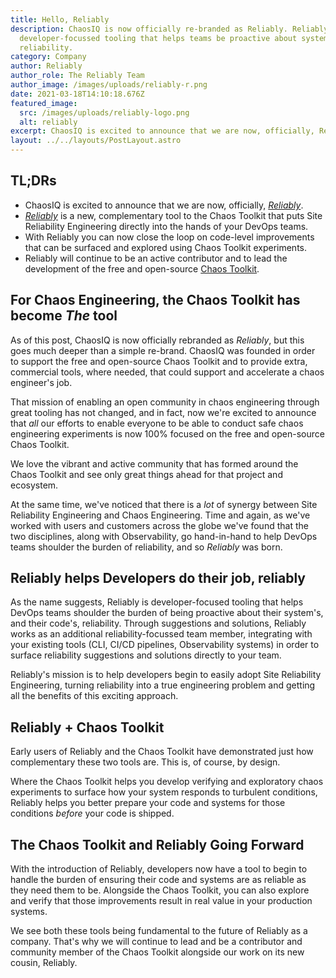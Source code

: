```yaml
---
title: Hello, Reliably
description: ChaosIQ is now officially re-branded as Reliably. Reliably is
  developer-focussed tooling that helps teams be proactive about system and code
  reliability.
category: Company
author: Reliably
author_role: The Reliably Team
author_image: /images/uploads/reliably-r.png
date: 2021-03-18T14:10:18.676Z
featured_image:
  src: /images/uploads/reliably-logo.png
  alt: reliably
excerpt: ChaosIQ is excited to announce that we are now, officially, Reliably.
layout: ../../layouts/PostLayout.astro
---
```


## TL;DRs

- ChaosIQ is excited to announce that we are now, officially, [_Reliably_][reliably].
- [_Reliably_][reliably] is a new, complementary tool to the Chaos Toolkit that puts Site Reliability Engineering directly into the hands of your DevOps teams.
- With Reliably you can now close the loop on code-level improvements that can be surfaced and explored using Chaos Toolkit experiments.
- Reliably will continue to be an active contributor and to lead the development of the free and open-source [Chaos Toolkit][ctk].

[ctk]: https://chaostoolkit.org
[reliably]: https://reliably.com

## For Chaos Engineering, the Chaos Toolkit has become _The_ tool

As of this post, ChaosIQ is now officially rebranded as _Reliably_, but this goes much deeper than a simple re-brand. ChaosIQ was founded in order to support the free and open-source Chaos Toolkit and to provide extra, commercial tools, where needed, that could support and accelerate a chaos engineer's job.

That mission of enabling an open community in chaos engineering through great tooling has not changed, and in fact, now we're excited to announce that _all_ our efforts to enable everyone to be able to conduct safe chaos engineering experiments is now 100% focused on the free and open-source Chaos Toolkit.

We love the vibrant and active community that has formed around the Chaos Toolkit and see only great things ahead for that project and ecosystem.

At the same time, we've noticed that there is a _lot_ of synergy between Site Reliability Engineering and Chaos Engineering. Time and again, as we've worked with users and customers across the globe we've found that the two disciplines, along with Observability, go hand-in-hand to help DevOps teams shoulder the burden of reliability, and so _Reliably_ was born.

## Reliably helps Developers do their job, reliably

As the name suggests, Reliably is developer-focused tooling that helps DevOps teams shoulder the burden of being proactive about their system's, and their code's, reliability. Through suggestions and solutions, Reliably works as an additional reliability-focussed team member, integrating with your existing tools (CLI, CI/CD pipelines, Observability systems) in order to surface reliability suggestions and solutions directly to your team.

Reliably's mission is to help developers begin to easily adopt Site Reliability Engineering, turning reliability into a true engineering problem and getting all the benefits of this exciting approach.

## Reliably + Chaos Toolkit

Early users of Reliably and the Chaos Toolkit have demonstrated just how complementary these two tools are. This is, of course, by design.

Where the Chaos Toolkit helps you develop verifying and exploratory chaos experiments to surface how your system responds to turbulent conditions, Reliably helps you better prepare your code and systems for those conditions _before_ your code is shipped.

## The Chaos Toolkit and Reliably Going Forward

With the introduction of Reliably, developers now have a tool to begin to handle the burden of ensuring their code and systems are as reliable as they need them to be. Alongside the Chaos Toolkit, you can also explore and verify that those improvements result in real value in your production systems.

We see both these tools being fundamental to the future of Reliably as a company. That's why we will continue to lead and be a contributor and community member of the Chaos Toolkit alongside our work on its new cousin, Reliably.
